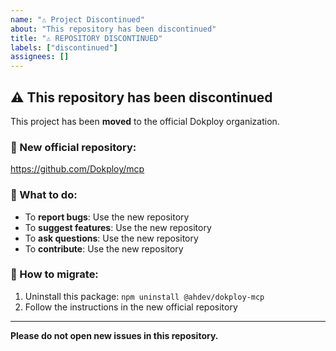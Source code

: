 ```yaml
---
name: "⚠️ Project Discontinued"
about: "This repository has been discontinued"
title: "⚠️ REPOSITORY DISCONTINUED"
labels: ["discontinued"]
assignees: []
---
```


## ⚠️ This repository has been discontinued

This project has been **moved** to the official Dokploy organization.

### 📍 New official repository:
https://github.com/Dokploy/mcp

### 🔄 What to do:
- To **report bugs**: Use the new repository
- To **suggest features**: Use the new repository
- To **ask questions**: Use the new repository
- To **contribute**: Use the new repository

### 🚀 How to migrate:
1. Uninstall this package: `npm uninstall @ahdev/dokploy-mcp`
2. Follow the instructions in the new official repository

---

**Please do not open new issues in this repository.**
